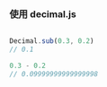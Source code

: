 ### 使用 decimal.js

```javascript

Decimal.sub(0.3, 0.2) 
// 0.1 

0.3 - 0.2 
// 0.09999999999999998


```